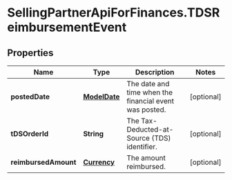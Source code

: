 # SellingPartnerApiForFinances.TDSReimbursementEvent

## Properties
Name | Type | Description | Notes
------------ | ------------- | ------------- | -------------
**postedDate** | [**ModelDate**](ModelDate.md) | The date and time when the financial event was posted. | [optional] 
**tDSOrderId** | **String** | The Tax-Deducted-at-Source (TDS) identifier. | [optional] 
**reimbursedAmount** | [**Currency**](Currency.md) | The amount reimbursed. | [optional] 


